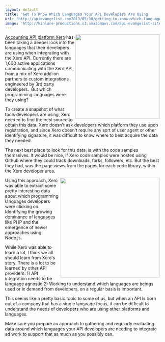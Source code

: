 ```yaml
---
layout: default
title: 'Get To Know Which Languages Your API Developers Are Using'
url: 'http://apievangelist.com2013/05/08/getting-to-know-which-languages-your-api-developers-are-using/'
image: 'http://kinlane-productions.s3.amazonaws.com/api-evangelist-site/blog/xero-logo.png'
---
```



<p>
     <a title="Xero Accounting Software" href="http://developer.xero.com/" target="_blank"><img src="https://s3.amazonaws.com/kinlane-productions/xero/xero-logo.png"  width="275" align="right" /></a>
</p>
<p>
     <a title="Xero Accounting Software" href="http://developer.xero.com/" target="_blank">Accounting API platform Xero</a> has been taking a deeper look into the languages that their developers are using when integrating with the Xero API. Currently there are 1,600 active applications communicating with the Xero API, from a mix of Xero add-on partners to custom integrations engineered by 3rd party developers.  But which programming languages were they using?
</p>
<p>
     To create a snapshot of what tools developers are using, Xero needed to find the best source to obtain this data. Xero doesn't ask developers which platform they use upon registration, and since Xero doesn't require any sort of user agent or other identifying signature, it was difficult to know where to best acquire the data they needed.
</p>
<p>
     The next best place to look for this data, is with the code samples themselves. It would be nice, if Xero code samples were hosted using Github where they could track downloads, forks, followers, etc. But the best they had, was the page views from the pages for each code library, within the Xero developer area.
</p>
<p>
     <a title="Xero Accounting Software" href="http://developer.xero.com/" target="_blank"><img src="https://s3.amazonaws.com/kinlane-productions/xero/xero-2013-usage-chart.png"  width="325" align="right" /></a>
</p>
<p>
     Using this approach, Xero was able to extract some pretty interesting data about which programming languages developers were clicking on. Identifying the growing dominance of languages like PHP and the emergence of newer approaches using Node.js.
</p>
<p>
     While Xero was able to learn a lot, I think we all should learn from Xero's story. There is a lot to be learned by other API providers: 1) API integration needs to be language agnostic 2) Working to understand which languages are beings used or in demand from developers, on a regular basis is important.
</p>
<p>
     This seems like a pretty basic topic to some of us, but when an API is born out of a company that has a single language focus, it can be difficult to understand the needs of developers who are using other platforms and languages.
</p>
<p>
     Make sure you prepare an approach to gathering and regularly evaluating data around which languages your API developers are needing to integrate ad work to support that as much as you possibly can.
</p>
